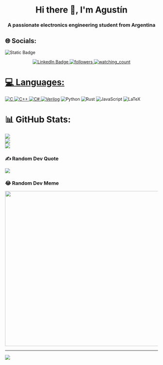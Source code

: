 <h1 align="center">Hi there 👋, I'm Agustín</h1>
<h3 align="center">A passionate electronics engineering student from Argentina</h3>


## 🌐 Socials:
![Static Badge](https://img.shields.io/badge/Altium-white?style=for-the-badge&logo=altiumdesigner&logoColor=%23A5915F&labelColor=white&color=white)

<p align="center">
    <a href="https://www.linkedin.com/in/agustin-galdeman/">
    <img src="https://img.shields.io/badge/LinkedIn-blue?style=for-the-badge&logo=linkedin&logoColor=white" alt="LinkedIn Badge">
    <a href="https://github.com/Agusgal">
    <img alt="followers" title="Follow me on Github" src="https://img.shields.io/github/followers/madushadhanushka?color=236ad3&style=for-the-badge&logo=github&label=Follow"/>
    <img src="https://komarev.com/ghpvc/?username=madushadhanushka&color=brightgreen" alt="watching_count" />
</p>



# 💻 Languages:
![C](https://img.shields.io/badge/c-%2300599C.svg?style=for-the-badge&logo=c&logoColor=white) 
![C++](https://img.shields.io/badge/c++-%2300599C.svg?style=for-the-badge&logo=c%2B%2B&logoColor=white) 
![C#](https://img.shields.io/badge/c%23-%23239120.svg?style=for-the-badge&logo=c-sharp&logoColor=white) 
[![Verilog](https://img.shields.io/badge/Verilog-acb2c0?style=for-the-badge)](https://)
![Python](https://img.shields.io/badge/python-3670A0?style=for-the-badge&logo=python&logoColor=ffdd54)
![Rust](https://img.shields.io/badge/rust-%23000000.svg?style=for-the-badge&logo=rust&logoColor=white) 
![JavaScript](https://img.shields.io/badge/javascript-%23323330.svg?style=for-the-badge&logo=javascript&logoColor=%23F7DF1E) 
![LaTeX](https://img.shields.io/badge/latex-%23008080.svg?style=for-the-badge&logo=latex&logoColor=white) 

# 📊 GitHub Stats:
![](https://github-readme-stats.vercel.app/api?username=Agusgal&theme=city_light&hide_border=false&include_all_commits=false&count_private=true)<br/>
![](https://github-readme-streak-stats.herokuapp.com/?user=Agusgal&theme=city_light&hide_border=false)<br/>
![](https://github-readme-stats.vercel.app/api/top-langs/?username=Agusgal&theme=city_light&hide_border=false&include_all_commits=false&count_private=true&layout=compact)

### ✍️ Random Dev Quote
![](https://quotes-github-readme.vercel.app/api?type=horizontal&theme=light)

### 😂 Random Dev Meme
<img src="https://rm.up.railway.app/" width="512px"/>

---
[![](https://visitcount.itsvg.in/api?id=Agusgal&icon=0&color=2)](https://visitcount.itsvg.in)

<!-- Proudly created with GPRM ( https://gprm.itsvg.in ) -->